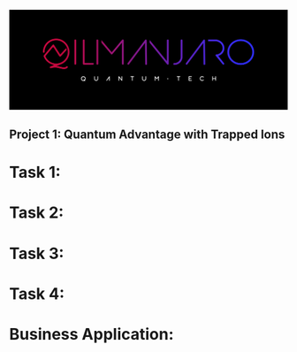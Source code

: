 ![CDL 2021 Cohort Project](logo.jpg)
## Project 1: Quantum Advantage with Trapped Ions 

# Task 1:

# Task 2:

# Task 3: 

# Task 4:

# Business Application:
